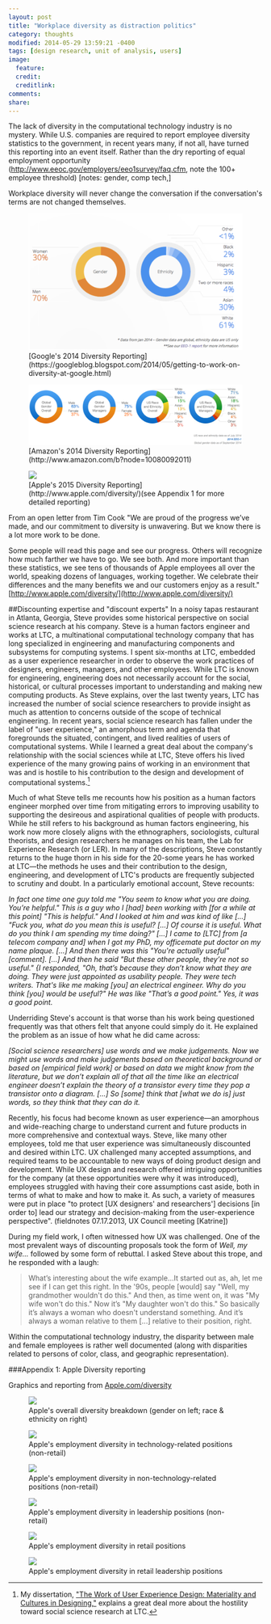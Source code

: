 ```yaml
---
layout: post
title: "Workplace diversity as distraction politics"
category: thoughts
modified: 2014-05-29 13:59:21 -0400
tags: [design research, unit of analysis, users]
image:
  feature: 
  credit: 
  creditlink: 
comments: 
share: 
---
```

The lack of diversity in the computational technology industry is no mystery. While U.S. companies are required to report employee diversity statistics to the government, in recent years many, if not all, have turned this reporting into an event itself. Rather than the dry reporting of equal employment opportunity   (http://www.eeoc.gov/employers/eeo1survey/faq.cfm, note the 100+ employee threshold) [notes: gender, comp tech,]

Workplace diversity will never change the conversation if the conversation's terms are not changed themselves.

<figure>
    <img src="/images/diversity/Google-2014-diversity-reporting.png">
    <figcaption>[Google's 2014 Diversity Reporting](https://googleblog.blogspot.com/2014/05/getting-to-work-on-diversity-at-google.html)</figcaption>
</figure>

<figure>
    <img src="/images/diversity/Amazon-2014-diversity-reporting.png">
    <figcaption>[Amazon's 2014 Diversity Reporting](http://www.amazon.com/b?node=10080092011)</figcaption>
</figure>

<figure>
    <img src="/images/diversity/apple/overal/Apple-overall.png">
    <figcaption>[Apple's 2015 Diversity Reporting](http://www.apple.com/diversity/)(see Appendix 1 for more detailed reporting)</figcaption>
</figure>

From an open letter from Tim Cook "We are proud of the progress we’ve made, and our commitment to diversity is unwavering. But we know there is a lot more work to be done.

Some people will read this page and see our progress. Others will recognize how much farther we have to go. We see both. And more important than these statistics, we see tens of thousands of Apple employees all over the world, speaking dozens of languages, working together. We celebrate their differences and the many benefits we and our customers enjoy as a result."[http://www.apple.com/diversity/](http://www.apple.com/diversity/)

##Discounting expertise and "discount experts"
In a noisy tapas restaurant in Atlanta, Georgia, Steve provides some historical perspective on social science research at his company. Steve is a human factors engineer and works at LTC, a multinational computational technology company that has long specialized in engineering and manufacturing components and subsystems for computing systems. I spent six-months at LTC, embedded as a user experience researcher in order to observe the work practices of designers, engineers, managers, and other employees. While LTC is known for engineering, engineering does not necessarily account for the social, historical, or cultural processes important to understanding and making new computing products. As Steve explains, over the last twenty years, LTC has increased the number of social science researchers to provide insight as much as attention to concerns outside of the scope of technical engineering. In recent years, social science research has fallen under the label of "user experience," an amorphous term and agenda that foregrounds the situated, contingent, and lived realities of users of computational systems. While I learned a great deal about the company's relationship with the social sciences while at LTC, Steve offers his lived experience of the many growing pains of working in an environment that was and is hostile to his contribution to the design and development of computational systems.[^1]

Much of what Steve tells me recounts how his position as a human factors engineer morphed over time from mitigating errors to improving usability to supporting the desireous and aspirational qualities of people with products. While he still refers to his background as human factors engineering, his work now more closely aligns with the ethnographers, sociologists, cultural theorists, and design researchers he manages on his team, the Lab for Experience Research (or LER). In many of the descriptions, Steve constantly returns to the huge thorn in his side for the 20-some years he has worked at LTC&mdash;the methods he uses and their contribution to the design, engineering, and development of LTC's products are frequently subjected to scrutiny and doubt. In a particularly emotional account, Steve recounts:

*In fact one time one guy told me "You seem to know what you are doing. You’re helpful." This is a guy who I [had] been working with [for a while at this point] "This is helpful." And I looked at him and was kind of like [...] "Fuck you, what do you mean this is useful? [...] Of course it is useful. What do you think I am spending my time doing?" [...] I came to [LTC] from [a telecom company and] when I got my PhD, my officemate put doctor on my name plaque. [...] And then there was this "You're actually useful" [comment]. [...] And then he said "But these other people, they’re not so useful." {I responded, "Oh, that’s because they don’t know what they are doing. They were just appointed as usability people. They were tech writers. That's like me making [you] an electrical engineer. Why do you think [you] would be useful?" He was like "That’s a good point." Yes, it was a good point.*

Underriding Steve's account is that worse than his work being questioned frequently was that others felt that anyone could simply do it. He explained the problem as an issue of how what he did came across:

*[Social science researchers] use words and we make judgements. Now we might use words and make judgements based on theoretical background or based on [empirical field work] or based on data we might know from the literature, but we don’t explain all of that all the time like an electrical engineer doesn’t explain the theory of a transistor every time they pop a transistor onto a diagram. [...] So [some] think that [what we do is] just words, so they think that they can do it.*



Recently, his focus had become known as user experience&mdash;an amorphous and wide-reaching charge to understand current and future products in more comprehensive and contextual ways. Steve, like many other employees, told me that user experience was simultaneously discounted and desired within LTC. UX challenged many accepted assumptions, and required teams to be accountable to new ways of doing product design and development. While UX design and research offered intriguing opportunities for the company (at these opportunities were why it was introduced), employees struggled with having their core assumptions cast aside, both in terms of what to make and how to make it. As such, a variety of measures were put in place "to protect [UX designers' and researchers'] decisions [in order to] lead our strategy and decision-making from the user-experience perspective". (fieldnotes 07.17.2013, UX Council meeting [Katrine])

During my field work, I often witnessed how UX was challenged. One of the most prevalent ways of discounting proposals took the form of *Well, my wife...* followed by some form of rebuttal. I asked Steve about this trope, and he responded with a laugh: 

>What’s interesting about the wife example...It started out as, ah, let me see if I can get this right. In the '90s, people [would] say "Well, my grandmother wouldn't do this." And then, as time went on, it was "My wife won't do this." Now it’s "My daughter won't do this." So basically it’s always a woman who doesn't understand something. And it’s always a woman relative to them [...] relative to their position, right.

Within the computational technology industry, the disparity between male and female employees is rather well documented (along with disparities related to persons of color, class, and geographic representation).

[^1]: My dissertation, ["The Work of User Experience Design: Materiality and Cultures in Designing,"](#) explains a great deal more about the hostility toward social science research at LTC. 

###Appendix 1: Apple Diversity reporting

Graphics and reporting from [Apple.com/diversity](http://www.apple.com/diversity/)

<figure>
    <img src="/images/diversity/apple/overal/Apple-overall.png">
    <figcaption>Apple's overall diversity breakdown (gender on left; race & ethnicity on right)</figcaption>
</figure>

<figure>
    <img src="/images/diversity/apple/overal/Apple-tech.png">
    <figcaption>Apple's employment diversity in technology-related positions (non-retail)</figcaption>
</figure>

<figure>
    <img src="/images/diversity/apple/overal/Apple-nontech.png">
    <figcaption>Apple's employment diversity in non-technology-related positions (non-retail)</figcaption>
</figure>

<figure>
    <img src="/images/diversity/apple/overal/Apple-leadership.png">
    <figcaption>Apple's employment diversity in leadership positions (non-retail)</figcaption>
</figure>

<figure>
    <img src="/images/diversity/apple/overal/Apple-retail.png">
    <figcaption>Apple's employment diversity in retail positions</figcaption>
</figure>

<figure>
    <img src="/images/diversity/apple/overal/Apple-retail-leadership.png">
    <figcaption>Apple's employment diversity in retail leadership positions</figcaption>
</figure>




